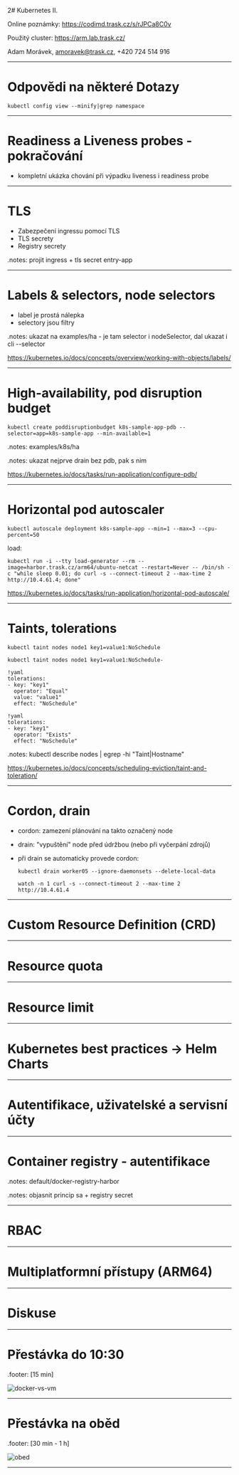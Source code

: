 2# Kubernetes II.

Online poznámky: <https://codimd.trask.cz/s/rJPCa8C0v>

Použitý cluster: <https://arm.lab.trask.cz/>

Adam Morávek, amoravek@trask.cz, +420 724 514 916

---
# Odpovědi na některé Dotazy

`kubectl config view --minify|grep namespace`

---
# Readiness a Liveness probes - pokračování

- kompletní ukázka chování při výpadku liveness i readiness probe

---
# TLS

- Zabezpečení ingressu pomocí TLS
- TLS secrety 
- Registry secrety

.notes: projit ingress + tls secret entry-app

---
# Labels & selectors, node selectors

- label je prostá nálepka
- selectory jsou filtry

.notes: ukazat na examples/ha - je tam selector i nodeSelector, dal ukazat i cli --selector

<https://kubernetes.io/docs/concepts/overview/working-with-objects/labels/>

---
# High-availability, pod disruption budget 

  `kubectl create poddisruptionbudget k8s-sample-app-pdb --selector=app=k8s-sample-app --min-available=1`

.notes: examples/k8s/ha

.notes: ukazat nejprve drain bez pdb, pak s nim

<https://kubernetes.io/docs/tasks/run-application/configure-pdb/>

---
# Horizontal pod autoscaler 

`kubectl autoscale deployment k8s-sample-app --min=1 --max=3 --cpu-percent=50`

load:

`kubectl run -i --tty load-generator --rm --image=harbor.trask.cz/arm64/ubuntu-netcat --restart=Never -- /bin/sh -c "while sleep 0.01; do curl -s --connect-timeout 2 --max-time 2 http://10.4.61.4; done"`


<https://kubernetes.io/docs/tasks/run-application/horizontal-pod-autoscale/>

---
# Taints, tolerations 

  `kubectl taint nodes node1 key1=value1:NoSchedule`

  `kubectl taint nodes node1 key1=value1:NoSchedule-`

    !yaml
    tolerations:
    - key: "key1"
      operator: "Equal"
      value: "value1"
      effect: "NoSchedule"

    !yaml
    tolerations:
    - key: "key1"
      operator: "Exists"
      effect: "NoSchedule"

.notes: kubectl describe nodes | egrep -hi "Taint|Hostname"

<https://kubernetes.io/docs/concepts/scheduling-eviction/taint-and-toleration/>

---
# Cordon, drain 

- cordon: zamezení plánování na takto označený node
- drain: "vypuštění" node před údržbou (nebo při vyčerpání zdrojů)
- při drain se automaticky provede cordon:

    `kubectl drain worker05 --ignore-daemonsets --delete-local-data`

    `watch -n 1 curl -s --connect-timeout 2 --max-time 2 http://10.4.61.4`

---
# Custom Resource Definition (CRD) 

---
# Resource quota 

---
# Resource limit 

---
# Kubernetes best practices -> Helm Charts

---
# Autentifikace, uživatelské a servisní účty 

---
# Container registry - autentifikace

.notes: default/docker-registry-harbor

.notes: objasnit princip sa + registry secret

---
# RBAC 

---
# Multiplatformní přístupy (ARM64) 

---
# Diskuse

---
# Přestávka do 10:30

.footer: [15 min]

![docker-vs-vm](../common/coffee.jpg)

---
# Přestávka na oběd

.footer: [30 min - 1 h] 

![obed](../common/open.knedliky.jpg)

---

